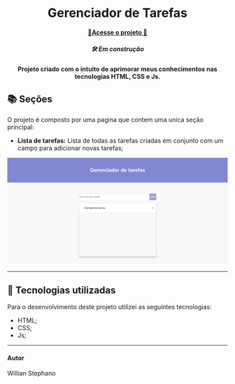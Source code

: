 <h1 align="center">
  <br>Gerenciador de Tarefas
</h1>

<p align="center">
  <a href="https://willianstephano.github.io/To-Do-List/">
    <b>🚀Acesse o projeto 🚀</b>
  </a>
  
  <h5 align="center">
  🛠️ Em construção 
</h5>

<h4 align="center">
  Projeto criado com o intuito de aprimorar meus conhecimentos nas tecnologias HTML, CSS e Js.
</h4>



## 📚 Seções
O projeto é composto por uma pagina que contem uma unica seção principal:

- **Lista de tarefas:** Lista de todas as tarefas criadas em conjunto com um campo para adicionar novas tarefas;




<img src="Conteudo/previa-img.PNG" alt="Imagem de pré-visualização da pagina">

---

## 💼 Tecnologias utilizadas
Para o desenvolvimento deste projeto utilizei as seguintes tecnologias:

- HTML;
- CSS;
- Js;
---

#### Autor
Willian Stephano
